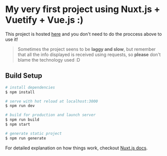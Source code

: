  # My very first project using Nuxt.js + Vuetify + Vue.js :)

 This project is hosted [here](https://webdev1-projeto1.herokuapp.com/) and you don't need to do the proccess above to use it!

 > Sometimes the project seens to be **laggy and slow**, but remember that all the info displayed is received using requests, so **please** don't blame the technology used :D
## Build Setup

``` bash
# install dependencies
$ npm install

# serve with hot reload at localhost:3000
$ npm run dev

# build for production and launch server
$ npm run build
$ npm start

# generate static project
$ npm run generate
```

For detailed explanation on how things work, checkout [Nuxt.js docs](https://nuxtjs.org).